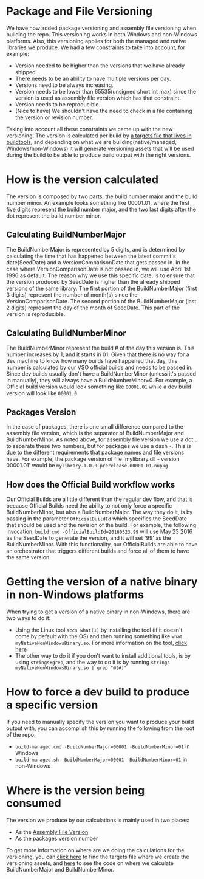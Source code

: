 # Package and File Versioning

We have now added package versioning and assembly file versioning when building the repo. This versioning works in both Windows and non-Windows platforms. Also, this versioning applies for both the managed and native libraries we produce. We had a few constraints to take into account, for example:

* Version needed to be higher than the versions that we have already shipped.
* There needs to be an ability to have multiple versions per day.
* Versions need to be always increasing.
* Version needs to be lower than 65535(unsigned short int max) since the version is used as assembly file version which has that constraint.
* Version needs to be reproducible.
* (Nice to have) We shouldn't have the need to check in a file containing the version or revision number.

Taking into account all these constraints we came up with the new versioning. The version is calculated per build by [a targets file that lives in buildtools](https://github.com/dotnet/buildtools/blob/master/src/Microsoft.DotNet.Build.Tasks/PackageFiles/versioning.targets), and depending on what we are building(native/managed, Windows/non-Windows) it will generate versioning assets that will be used during the build to be able to produce build output with the right versions.

# How is the version calculated

The version is composed by two parts; the build number major and the build number minor. An example looks something like 00001.01, where the first five digits represent the build number major, and the two last digits after the dot represent the build number minor.

## Calculating BuildNumberMajor

The BuildNumberMajor is represented by 5 digits, and is determined by calculating the time that has happened between the latest commit's date(SeedDate) and a VersionComparisonDate that gets passed in. In the case where VersionComparisonDate is not passed in, we will use April 1st 1996 as default. The reason why we use this specific date, is to ensure that the version produced by SeedDate is higher than the already shipped versions of the same library. The first portion of the BuildNumberMajor (first 3 digits) represent the number of month(s) since the VersionComparisonDate. The second portion of the BuildNumberMajor (last 2 digits) represent the day of the month of SeedDate. This part of the version is reproducible.

## Calculating BuildNumberMinor

The BuildNumberMinor represent the build # of the day this version is. This number increases by 1, and it starts in 01. Given that there is no way for a dev machine to know how many builds have happened that day, this number is calculated by our VSO official builds and needs to be passed in. Since dev builds usually don't have a BuildNumberMinor (unless it's passed in manually), they will always have a BuildNumberMinor=0. For example, a Official build version would look something like `00001.01` while a dev build version will look like `00001.0`

## Packages Version

In the case of packages, there is one small difference compared to the assembly file version, which is the separator of BuildNumberMajor and BuildNumberMinor. As noted above, for assembly file version we use a dot `.` to separate these two numbers, but for packages we use a dash `-`. This is due to the different requirements that package names and file versions have. For example, the package version of file 'mylibrary.dll - version 00001.01' would be `mylibrary.1.0.0-prerelease-00001-01.nupkg`

## How does the Official Build workflow works

Our Official Builds are a little different than the regular dev flow, and that is because Official Builds need the ability to not only force a specific BuildNumberMinor, but also a BuildNumberMajor. The way they do it, is by passing in the parameter `OfficialBuildId` which specifies the SeedDate that should be used and the revision of the build. For example, the following invocation: `build.cmd -OfficialBuildId=20160523.99` will use May 23 2016 as the SeedDate to generate the version, and it will set '99' as the BuildNumberMinor. With this functionality, our OfficialBuilds are able to have an orchestrator that triggers different builds and force all of them to have the same version.

# Getting the version of a native binary in non-Windows platforms

When trying to get a version of a native binary in non-Windows, there are two ways to do it:

* Using the Linux tool `sccs what(1)` by installing the tool (if it doesn't come by default with the OS) and then running something like `what myNativeNonWindowsBinary.so`. For more information on the tool, [click here](https://www.ibm.com/support/knowledgecenter/ssw_aix_72/com.ibm.aix.cmds6/what.htm)
* The other way to do it if you don't want to install additional tools, is by using `strings+grep`, and the way to do it is by running `strings myNativeNonWindowsBinary.so | grep "@(#)"`

# How to force a dev build to produce a specific version

If you need to manually specify the version you want to produce your build output with, you can accomplish this by running the following from the root of the repo:

* `build-managed.cmd -BuildNumberMajor=00001 -BuildNumberMinor=01` in Windows
* `build-managed.sh -BuildNumberMajor=00001 -BuildNumberMinor=01` in non-Windows

# Where is the version being consumed

The version we produce by our calculations is mainly used in two places:

* As the [Assembly File Version](<https://msdn.microsoft.com/en-us/library/51ket42z(v=vs.110).aspx>)
* As the packages version number

To get more information on where are we doing the calculations for the versioning, you can [click here](https://github.com/dotnet/buildtools/blob/master/src/Microsoft.DotNet.Build.Tasks/PackageFiles/versioning.targets) to find the targets file where we create the versioning assets, and [here](https://github.com/dotnet/buildtools/blob/master/src/Microsoft.DotNet.Build.Tasks/GenerateCurrentVersion.cs) to see the code on where we calculate BuildNumberMajor and BuildNumberMinor.

